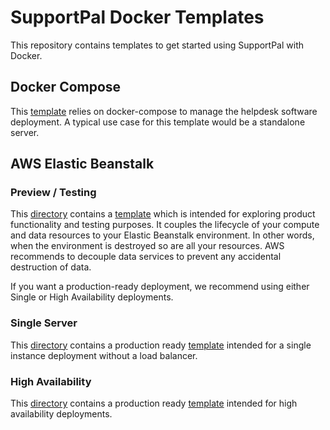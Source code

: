 # SupportPal Docker Templates

This repository contains templates to get started using SupportPal with Docker.

## Docker Compose

This [template](https://docs.supportpal.com/current/Deploy+on+Docker) relies on docker-compose to manage the helpdesk software deployment. A typical use case for this template would be a standalone server.

## AWS Elastic Beanstalk
### Preview / Testing

This [directory](templates/aws/eb/Preview) contains a [template](templates/aws/eb/Preview/README.md) which is intended for exploring product functionality and testing purposes. It couples the lifecycle of your compute and data resources to your Elastic Beanstalk environment. In other words, when the environment is destroyed so are all your resources. AWS recommends to decouple data services to prevent any accidental destruction of data.

If you want a production-ready deployment, we recommend using either Single or High Availability deployments.

### Single Server

This [directory](templates/aws/eb/Single) contains a production ready [template](templates/aws/eb/Single/README.md) intended for a single instance deployment without a load balancer.

### High Availability

This [directory](templates/aws/eb/HA) contains a production ready [template](templates/aws/eb/HA/README.md) intended for high availability deployments.
